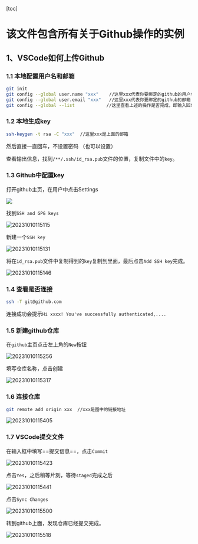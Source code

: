 [toc]

# 该文件包含所有关于Github操作的实例

## 1、VSCode如何上传Github

### 1.1 本地配置用户名和邮箱

```bash
git init
git config --global user.name "xxx"    //这里xxx代表你要绑定的github的用户名
git config --global user.email "xxx"   //这里xxx代表你要绑定的github的邮箱
git config --global --list            //这里查看上述的操作是否完成，即输入回车可以看到上面的用户名和邮箱
```

### 1.2 本地生成key

```bash
ssh-keygen -t rsa -C "xxx"	//这里xxx是上面的邮箱
```

然后直接一直回车，不设置密码 （也可以设置）

查看输出信息，找到`/**/.ssh/id_rsa.pub`文件的位置，复制文件中的`key`。

### 1.3 Github中配置key

打开github主页，在用户中点击Settings

![](https://raw.githubusercontent.com/Bulua/BlogImageBed/master/%3Cimg%20src%3D%22.imgsimage-20231009161828277.png%22%20alt%3D%22image-20231009161828277%22%20style%3D%22zoom%2080%25%3B%22%20%3E.png)

找到`SSH and GPG keys`

![20231010115115](https://raw.githubusercontent.com/Bulua/BlogImageBed/master/20231010115115.png)

新建一个`SSH key`

![20231010115131](https://raw.githubusercontent.com/Bulua/BlogImageBed/master/20231010115131.png)

将在`id_rsa.pub`文件中复制得到的`key`复制到里面，最后点击`Add SSH key`完成。

![20231010115146](https://raw.githubusercontent.com/Bulua/BlogImageBed/master/20231010115146.png)

### 1.4 查看是否连接

```bash
ssh -T git@github.com
```

连接成功会提示`Hi xxxx! You've successfully authenticated,....`

### 1.5 新建github仓库

在`github`主页点击左上角的`New`按钮

![20231010115256](https://raw.githubusercontent.com/Bulua/BlogImageBed/master/20231010115256.png)

填写仓库名称，点击创建

![20231010115317](https://raw.githubusercontent.com/Bulua/BlogImageBed/master/20231010115317.png)

### 1.6 连接仓库

```bash
git remote add origin xxx  //xxx是图中的链接地址
```

![20231010115405](https://raw.githubusercontent.com/Bulua/BlogImageBed/master/20231010115405.png)

### 1.7 VSCode提交文件

在输入框中填写==提交信息==，点击`Commit`

![20231010115423](https://raw.githubusercontent.com/Bulua/BlogImageBed/master/20231010115423.png)

点击`Yes`，之后稍等片刻，等待`staged`完成之后

![20231010115441](https://raw.githubusercontent.com/Bulua/BlogImageBed/master/20231010115441.png)

点击`Sync Changes`

![20231010115500](https://raw.githubusercontent.com/Bulua/BlogImageBed/master/20231010115500.png)

转到github上面，发现仓库已经提交完成。

![20231010115518](https://raw.githubusercontent.com/Bulua/BlogImageBed/master/20231010115518.png)